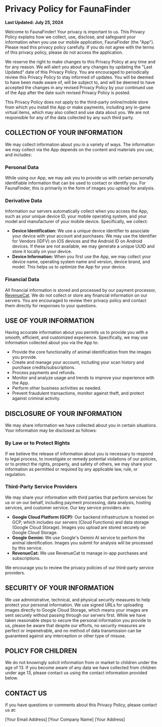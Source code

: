
# Privacy Policy for FaunaFinder

**Last Updated: July 25, 2024**

Welcome to FaunaFinder! Your privacy is important to us. This Privacy Policy explains how we collect, use, disclose, and safeguard your information when you use our mobile application, FaunaFinder (the "App"). Please read this privacy policy carefully. If you do not agree with the terms of this privacy policy, please do not access the application.

We reserve the right to make changes to this Privacy Policy at any time and for any reason. We will alert you about any changes by updating the "Last Updated" date of this Privacy Policy. You are encouraged to periodically review this Privacy Policy to stay informed of updates. You will be deemed to have been made aware of, will be subject to, and will be deemed to have accepted the changes in any revised Privacy Policy by your continued use of the App after the date such revised Privacy Policy is posted.

This Privacy Policy does not apply to the third-party online/mobile store from which you install the App or make payments, including any in-game virtual items, which may also collect and use data about you. We are not responsible for any of the data collected by any such third party.

## COLLECTION OF YOUR INFORMATION

We may collect information about you in a variety of ways. The information we may collect via the App depends on the content and materials you use, and includes:

### Personal Data

While using our App, we may ask you to provide us with certain personally identifiable information that can be used to contact or identify you. For FaunaFinder, this is primarily in the form of images you upload for analysis.

### Derivative Data

Information our servers automatically collect when you access the App, such as your unique device ID, your mobile operating system, and your model and manufacturer of your mobile device. Specifically, we collect:

*   **Device Identification:** We use a unique device identifier to associate your device with your account and purchases. We may use the Identifier for Vendors (IDFV) on iOS devices and the Android ID on Android devices. If these are not available, we may generate a unique UUID and store it locally on your device.
*   **Device Information:** When you first use the App, we may collect your device name, operating system name and version, device brand, and model. This helps us to optimize the App for your device.

### Financial Data

All financial information is stored and processed by our payment processor, [RevenueCat](https://www.revenuecat.com/privacy). We do not collect or store any financial information on our servers. You are encouraged to review their privacy policy and contact them directly for responses to your questions.

## USE OF YOUR INFORMATION

Having accurate information about you permits us to provide you with a smooth, efficient, and customized experience. Specifically, we may use information collected about you via the App to:

*   Provide the core functionality of animal identification from the images you provide.
*   Create and manage your account, including your scan history and purchase credits/subscriptions.
*   Process payments and refunds.
*   Monitor and analyze usage and trends to improve your experience with the App.
*   Perform other business activities as needed.
*   Prevent fraudulent transactions, monitor against theft, and protect against criminal activity.

## DISCLOSURE OF YOUR INFORMATION

We may share information we have collected about you in certain situations. Your information may be disclosed as follows:

### By Law or to Protect Rights

If we believe the release of information about you is necessary to respond to legal process, to investigate or remedy potential violations of our policies, or to protect the rights, property, and safety of others, we may share your information as permitted or required by any applicable law, rule, or regulation.

### Third-Party Service Providers

We may share your information with third parties that perform services for us or on our behalf, including payment processing, data analysis, hosting services, and customer service. Our key service providers are:

*   **Google Cloud Platform (GCP):** Our backend infrastructure is hosted on GCP, which includes our servers (Cloud Functions) and data storage (Google Cloud Storage). Images you upload are stored securely on Google Cloud Storage.
*   **Google Gemini:** We use Google's Gemini AI service to perform the animal identification. Images you submit for analysis will be processed by this service.
*   **RevenueCat:** We use RevenueCat to manage in-app purchases and subscriptions.

We encourage you to review the privacy policies of our third-party service providers.

## SECURITY OF YOUR INFORMATION

We use administrative, technical, and physical security measures to help protect your personal information. We use signed URLs for uploading images directly to Google Cloud Storage, which means your images are sent securely without passing through our servers first. While we have taken reasonable steps to secure the personal information you provide to us, please be aware that despite our efforts, no security measures are perfect or impenetrable, and no method of data transmission can be guaranteed against any interception or other type of misuse.

## POLICY FOR CHILDREN

We do not knowingly solicit information from or market to children under the age of 13. If you become aware of any data we have collected from children under age 13, please contact us using the contact information provided below.

## CONTACT US

If you have questions or comments about this Privacy Policy, please contact us at:

[Your Email Address]
[Your Company Name]
[Your Address] 